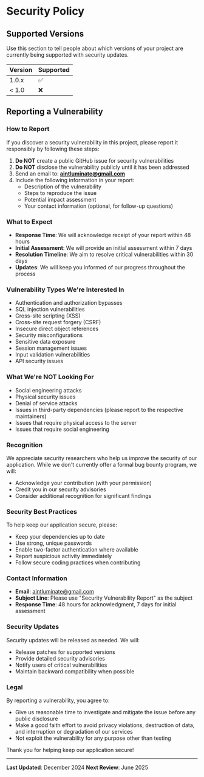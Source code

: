 # Security Policy

## Supported Versions

Use this section to tell people about which versions of your project are currently being supported with security updates.

| Version | Supported          |
| ------- | ------------------ |
| 1.0.x   | :white_check_mark: |
| < 1.0   | :x:                |

## Reporting a Vulnerability

### How to Report

If you discover a security vulnerability in this project, please report it responsibly by following these steps:

1. **Do NOT** create a public GitHub issue for security vulnerabilities
2. **Do NOT** disclose the vulnerability publicly until it has been addressed
3. Send an email to: **aintluminate@gmail.com**
4. Include the following information in your report:
   - Description of the vulnerability
   - Steps to reproduce the issue
   - Potential impact assessment
   - Your contact information (optional, for follow-up questions)

### What to Expect

- **Response Time**: We will acknowledge receipt of your report within 48 hours
- **Initial Assessment**: We will provide an initial assessment within 7 days
- **Resolution Timeline**: We aim to resolve critical vulnerabilities within 30 days
- **Updates**: We will keep you informed of our progress throughout the process

### Vulnerability Types We're Interested In

- Authentication and authorization bypasses
- SQL injection vulnerabilities
- Cross-site scripting (XSS)
- Cross-site request forgery (CSRF)
- Insecure direct object references
- Security misconfigurations
- Sensitive data exposure
- Session management issues
- Input validation vulnerabilities
- API security issues

### What We're NOT Looking For

- Social engineering attacks
- Physical security issues
- Denial of service attacks
- Issues in third-party dependencies (please report to the respective maintainers)
- Issues that require physical access to the server
- Issues that require social engineering

### Recognition

We appreciate security researchers who help us improve the security of our application. While we don't currently offer a formal bug bounty program, we will:

- Acknowledge your contribution (with your permission)
- Credit you in our security advisories
- Consider additional recognition for significant findings

### Security Best Practices

To help keep our application secure, please:

- Keep your dependencies up to date
- Use strong, unique passwords
- Enable two-factor authentication where available
- Report suspicious activity immediately
- Follow secure coding practices when contributing

### Contact Information

- **Email**: aintluminate@gmail.com
- **Subject Line**: Please use "Security Vulnerability Report" as the subject
- **Response Time**: 48 hours for acknowledgment, 7 days for initial assessment

### Security Updates

Security updates will be released as needed. We will:

- Release patches for supported versions
- Provide detailed security advisories
- Notify users of critical vulnerabilities
- Maintain backward compatibility when possible

### Legal

By reporting a vulnerability, you agree to:

- Give us reasonable time to investigate and mitigate the issue before any public disclosure
- Make a good faith effort to avoid privacy violations, destruction of data, and interruption or degradation of our services
- Not exploit the vulnerability for any purpose other than testing

Thank you for helping keep our application secure!

---

**Last Updated**: December 2024
**Next Review**: June 2025
